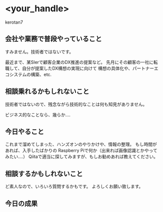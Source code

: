 # <your_handle>

kerotan7

## 会社や業務で普段やっていること

すみません。技術者ではないです。

最近まで、某SIerで顧客企業のDX推進の提案など。
先月にその顧客の一社に転職して、自分が提案したDX構想の実現に向けて
構想の具体化や、パートナーエコシステムの構築、etc.

## 相談乗れるかもしれないこと

技術者ではないので、残念ながら技術的なことは何も知見がありません。

ビジネス的なことなら、幾らか....

## 今日やること

これまで溜めてしまった、ハンズオンのやりかけや、情報の整理。
もし時間があれば、入手したばかりの Raspberry Piで何か（出来れば画像認識とかやってみたい....）
Qiitaで適当に探してみますが、もしお勧めあれば教えてください。

## 相談するかもしれないこと

ど素人なので、いろいろ質問するかもです。
よろしくお願い致します。

## 今日の成果


